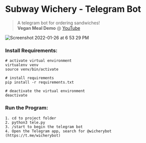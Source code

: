 

# Subway Wichery - Telegram Bot

> A telegram bot for ordering sandwiches! <br>
> **Vegan Meal Demo** @ [YouTube](https://youtu.be/lI_lEAKp4RQ)

![Screenshot 2022-01-26 at 6 53 29 PM](https://user-images.githubusercontent.com/69747121/151150666-bb192be2-9f7f-47d2-9c55-272fe4252861.png)



### Install Requirements:
```
# activate virtual environment
virtualenv venv
source venv/bin/activate

# install requirements
pip install -r requirements.txt

# deactivate the virtual environment
deactivate 
```

### Run the Program:
```
1. cd to project folder
2. python3 tele.py
3. /start to begin the telegram bot
4. Open the Telegram app, search for @wicherybot (https://t.me/wicherybot)
```
